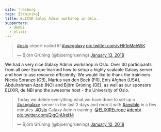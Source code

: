 ```yaml
---
site: freiburg
tags: [training]
title: ELIXIR Galxy Admin workshop in Oslo.
supporters:
  - denbi
  - elixir
---
```


<blockquote class="twitter-tweet" data-lang="en"><p lang="en" dir="ltr"><a href="https://twitter.com/hashtag/oslo?src=hash&amp;ref_src=twsrc%5Etfw">#oslo</a> airport nailed it! <a href="https://twitter.com/hashtag/usegalaxy?src=hash&amp;ref_src=twsrc%5Etfw">#usegalaxy</a> <a href="https://t.co/vHh1nMehWK">pic.twitter.com/vHh1nMehWK</a></p>&mdash; Björn Grüning (@bjoerngruening) <a href="https://twitter.com/bjoerngruening/status/952123630825168896?ref_src=twsrc%5Etfw">January 13, 2018</a></blockquote>
<script async src="https://platform.twitter.com/widgets.js" charset="utf-8"></script>

We had a very nice Galaxy Admin workshop in Oslo. Over 30 participants from all over Europe learned how to setup a highly scalable Galaxy server and how to use
resource efficiently. We would like to thank the traininers Nicola Soranzo (GB), Marius van den Beek (FR), Enis Afghan (USA), Abdulrahman Azab (NO) and Björn Grüning (DE), as well
as our sponsors ELIXIR, de.NBI and the awesome host - the University of Oslo.


<blockquote class="twitter-tweet" data-lang="en"><p lang="en" dir="ltr">Today we delete everything what we have done to set up a <a href="https://twitter.com/hashtag/usegalaxy?src=hash&amp;ref_src=twsrc%5Etfw">#usegalaxy</a> server in the last 2 days and redo it with <a href="https://twitter.com/hashtag/ansible?src=hash&amp;ref_src=twsrc%5Etfw">#ansible</a> in a few minutes. <a href="https://twitter.com/hashtag/Oslo?src=hash&amp;ref_src=twsrc%5Etfw">#Oslo</a> Galaxy Admin training. <a href="https://twitter.com/ELIXIREurope?ref_src=twsrc%5Etfw">@ELIXIREurope</a> <a href="https://twitter.com/hashtag/denbi?src=hash&amp;ref_src=twsrc%5Etfw">#denbi</a> <a href="https://t.co/QigCnUreH4">pic.twitter.com/QigCnUreH4</a></p>&mdash; Björn Grüning (@bjoerngruening) <a href="https://twitter.com/bjoerngruening/status/951009638291509248?ref_src=twsrc%5Etfw">January 10, 2018</a></blockquote>
<script async src="https://platform.twitter.com/widgets.js" charset="utf-8"></script>

